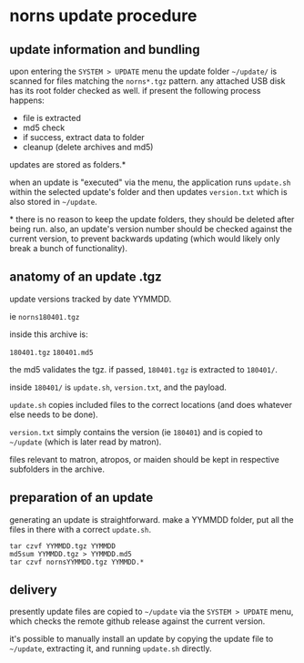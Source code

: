 # norns update procedure

## update information and bundling

upon entering the `SYSTEM > UPDATE` menu the update folder `~/update/` is scanned for files
matching the `norns*.tgz` pattern. any attached USB disk has its root folder checked as well.
if present the following process happens:

- file is extracted
- md5 check
- if success, extract data to folder
- cleanup (delete archives and md5)

updates are stored as folders.\*

when an update is "executed" via the menu, the application runs `update.sh`
within the selected update's folder and then updates `version.txt` which is
also stored in `~/update`.

\* there is no reason to keep the update folders, they should be deleted after being run. also, an
update's version number should be checked against the current version, to prevent backwards
updating (which would likely only break a bunch of functionality).

## anatomy of an update .tgz

update versions tracked by date YYMMDD.

ie `norns180401.tgz`

inside this archive is:

`180401.tgz`
`180401.md5`

the md5 validates the tgz. if passed, `180401.tgz` is extracted to `180401/`.

inside `180401/` is `update.sh`, `version.txt`, and the payload.

`update.sh` copies included files to the correct locations (and does whatever
else needs to be done).

`version.txt` simply contains the version (ie `180401`) and is copied to `~/update`
(which is later read by matron).

files relevant to matron, atropos, or maiden should be kept in respective
subfolders in the archive.

## preparation of an update

generating an update is straightforward. make a YYMMDD folder, put all the
files in there with a correct `update.sh`.

```
tar czvf YYMMDD.tgz YYMMDD
md5sum YYMMDD.tgz > YYMMDD.md5
tar czvf nornsYYMMDD.tgz YYMMDD.*
```

## delivery

presently update files are copied to `~/update` via the `SYSTEM > UPDATE` menu, which checks the remote github release against the current version.

it's possible to manually install an update by copying the update file to `~/update`, extracting it, and running `update.sh` directly.
